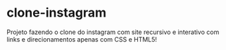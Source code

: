 # clone-instagram
Projeto fazendo o clone do instagram com site recursivo e interativo com links e direcionamentos apenas com CSS e HTML5!